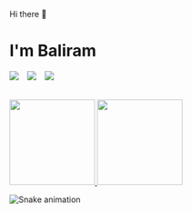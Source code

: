  Hi there 👋
<h1>I'm Baliram</h1>



<div style="display:flex; gap: 15px;">
  <a href="https://www.linkedin.com/in/baliram-kumar-0a9a0a214/" target="_blank"><img src="https://cdn.icon-icons.com/icons2/2530/PNG/128/linkedin_button_icon_151847.png" target="_blank"></a> 
    <a href="https://www.codewars.com/users/0ME9A" target="_blank"><img src="https://cdn.icon-icons.com/icons2/2530/PNG/128/codewars_button_icon_151901.png" target="_blank"></a> 
  <a href="mailto:heyome9a@gmail.com"><img src="https://cdn.icon-icons.com/icons2/2530/PNG/96/gmail_button_icon_151848.png" target="_blank"></a>
</div>
</br>
</br>



<!--
**0ME9A/0ME9A** is a ✨ _special_ ✨ repository because its `README.md` (this file) appears on your GitHub profile.

Here are some ideas to get you started:

- 🔭 I’m currently working on ...
- 🌱 I’m currently learning ...
- 👯 I’m looking to collaborate on ...
- 🤔 I’m looking for help with ...
- 💬 Ask me about ...
- 📫 How to reach me: ...
- 😄 Pronouns: ...
- ⚡ Fun fact: ...
-->
<div>
  <a href="https://github.com/0ME9A">
    <img height="150em" src="https://github-readme-stats.vercel.app/api?username=0ME9A&count_private=true&include_all_commits=true&show_icons=true&theme=dracula&hide_border=false&show_owner=true"/>
    <img height="150em" src="https://github-readme-stats.vercel.app/api/top-langs/?username=0ME9A&theme=dracula&hide_border=false&&layout=compact"/>
  </a>
</div>



<div>
  
  ![Snake animation](https://github.com/danielbped/danielbped/blob/output/github-contribution-grid-snake.svg)
  
</div>

